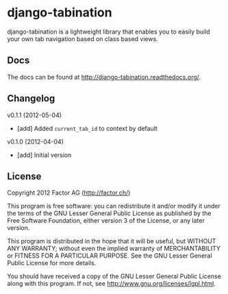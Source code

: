 django-tabination
=================

django-tabination is a lightweight library that enables you to easily build your own tab navigation based on class based views.

Docs
----

The docs can be found at http://django-tabination.readthedocs.org/.

Changelog
---------

v0.1.1 (2012-05-04)

- [add] Added `current_tab_id` to context by default

v0.1.0 (2012-04-04)

- [add] Initial version

License
-------

Copyright 2012 Factor AG (http://factor.ch/)

This program is free software: you can redistribute it and/or modify it under the terms of the GNU
Lesser General Public License as published by the Free Software Foundation, either version 3 of the
License, or any later version.

This program is distributed in the hope that it will be useful, but WITHOUT ANY WARRANTY; without
even the implied warranty of MERCHANTABILITY or FITNESS FOR A PARTICULAR PURPOSE. See the GNU Lesser
General Public License for more details.

You should have received a copy of the GNU Lesser General Public License along with this program.
If not, see http://www.gnu.org/licenses/lgpl.html.
